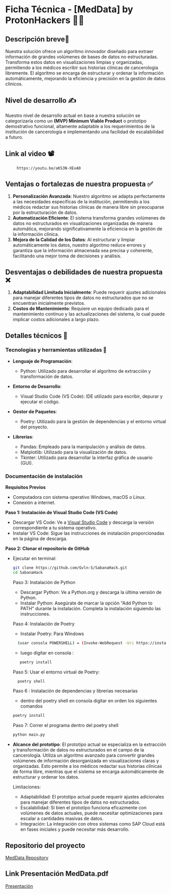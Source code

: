 # Ficha Técnica - [MedData] by ProtonHackers 🧑‍💻

## Descripción breve📕
Nuestra solución ofrece un algoritmo innovador diseñado para extraer información de grandes volúmenes de bases de datos no estructuradas. Transforma estos datos en visualizaciones limpias y organizadas, permitiendo a los médicos escribir sus historias clínicas de cancerología libremente. El algoritmo se encarga de estructurar y ordenar la información automáticamente, mejorando la eficiencia y precisión en la gestión de datos clínicos.

## Nivel de desarrollo ✍️
Nuestro nivel de desarrollo actual en base a nuestra solución se categorizaría como un **(MVP) Minimum Viable Product** o prototipo demostrativo funcional, altamente adaptable a los requerimientos de la institución de cancerología e implementando una facilidad de escalabilidad a futuro.

## Link al video 📽️
```bash
     https://youtu.be/aKS3N-XExA0
   ```

## Ventajas o fortalezas de nuestra propuesta ✅
1. **Personalización Avanzada**: Nuestro algoritmo se adapta perfectamente a las necesidades específicas de la institución, permitiendo a los médicos redactar sus historias clínicas de manera libre sin preocuparse por la estructuración de datos.
2. **Automatización Eficiente**: El sistema transforma grandes volúmenes de datos no estructurados en visualizaciones organizadas de manera automática, mejorando significativamente la eficiencia en la gestión de la información clínica.
3. **Mejora de la Calidad de los Datos**: Al estructurar y limpiar automáticamente los datos, nuestro algoritmo reduce errores y garantiza que la información almacenada sea precisa y coherente, facilitando una mejor toma de decisiones y análisis.

## Desventajas o debilidades de nuestra propuesta ❌
1. **Adaptabilidad Limitada Inicialmente**: Puede requerir ajustes adicionales para manejar diferentes tipos de datos no estructurados que no se encuentran inicialmente previstos.
2. **Costos de Mantenimiento**: Requiere un equipo dedicado para el mantenimiento continuo y las actualizaciones del sistema, lo cual puede implicar costos adicionales a largo plazo.

## Detalles técnicos 🎯

### Tecnologías y herramientas utilizadas 🎲
- **Lenguaje de Programación**:
  - Python: Utilizado para desarrollar el algoritmo de extracción y transformación de datos.

- **Entorno de Desarrollo**: 
  - Visual Studio Code (VS Code): IDE utilizado para escribir, depurar y ejecutar el código.

- **Gestor de Paquetes**:
  - Poetry: Utilizado para la gestión de dependencias y el entorno virtual del proyecto.

- **Librerías**:
  - Pandas: Empleado para la manipulación y análisis de datos.
  - Matplotlib: Utilizado para la visualización de datos.
  - Tkinter: Utilizado para desarrollar la interfaz gráfica de usuario (GUI).

### Documentación de instalación
**Requisitos Previos**
- Computadora con sistema operativo Windows, macOS o Linux.
- Conexión a internet.

**Paso 1: Instalación de Visual Studio Code (VS Code)**
- Descargar VS Code: Ve a [Visual Studio Code](https://code.visualstudio.com/) y descarga la versión correspondiente a tu sistema operativo.
- Instalar VS Code: Sigue las instrucciones de instalación proporcionadas en la página de descarga.

**Paso 2: Clonar el repositorio de GitHub**
- Ejecutar en terminal:
  ```bash
  git clone https://github.com/Gvln-S/SabanaHack.git
  cd SabanaHack
  ```

  Paso 3: Instalación de Python
    * Descargar Python: Ve a Python.org y descarga la última versión de Python.
    * Instalar Python: Asegúrate de marcar la opción "Add Python to PATH" durante la instalación. Completa la instalación siguiendo las instrucciones.

  Paso 4: Instalación de Poetry
    * Instalar Poetry: Para Windows
  ```bash
    (usar consola POWERSHELL) = (Invoke-WebRequest -Uri https://install.python-poetry.org | python -)
   ```
    * luego digitar en consola :
   ```bash
      poetry install
   ```

  Paso 5: Usar el entorno virtual de Poetry:
  ```bash
    poetry shell
  ```

  Paso 6 : Instalación de dependencias y librerias necesarias

  * dentro del poetry shell en consola digitar en orden los siguientes comandos
  ```bash
  poetry install
  ```
  Paso 7: Correr el programa dentro del poetry shell
   ```bash
  python main.py
   ```

- **Alcance del prototipo**:
  El prototipo actual se especializa en la extracción y transformación de datos no estructurados en el campo de la cancerología. 
  Utiliza un algoritmo avanzado para convertir grandes volúmenes de información desorganizada en visualizaciones claras y organizadas.
  Esto permite a los médicos redactar sus historias clínicas de forma libre, mientras que el sistema se encarga automáticamente de estructurar y ordenar los datos.

  Limitaciones:
   - Adaptabilidad: El prototipo actual puede requerir ajustes adicionales para manejar diferentes tipos de datos no estructurados.
   - Escalabilidad: Si bien el prototipo funciona eficazmente con volúmenes de datos actuales, puede necesitar optimizaciones para escalar a cantidades masivas de datos.
   - Integración: La integración con otros sistemas como SAP Cloud está en fases iniciales y puede necesitar más desarrollo.



## Repositorio del proyecto
[MedData Repository](https://github.com/Gvln-S/SabanaHack.git)

## Link Presentación MedData.pdf
[Presentación](MedData.pdf)

